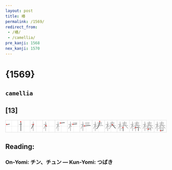```yaml
---
layout: post
title: 椿
permalink: /1569/
redirect_from:
 - /椿/
 - /camellia/
pre_kanji: 1568
nex_kanji: 1570
---
```


# {1569}

## `camellia`

## [13]

<div class="stroke"><img src="../images/E6A4BF.png" /></div>

## Reading:

### On-Yomi: チン、チュン &mdash; Kun-Yomi: つばき
